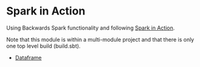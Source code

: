 # Spark in Action

Using Backwards Spark functionality and following [Spark in Action](https://www.manning.com/books/spark-in-action-second-edition).

Note that this module is within a multi-module project and that there is only one top level build (build.sbt).

- [Dataframe](docs/dataframe.md)